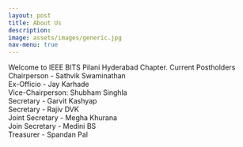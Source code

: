 ```yaml
---
layout: post
title: About Us
description: 
image: assets/images/generic.jpg
nav-menu: true
---
```


Welcome to IEEE BITS Pilani Hyderabad Chapter. 
Current Postholders
Chairperson - Sathvik Swaminathan <br />
Ex-Officio - Jay Karhade<br />
Vice-Chairperson: Shubham Singhla<br />
Secretary - Garvit Kashyap<br />
Secretary - Rajiv DVK<br />
Joint Secretary - Megha Khurana<br />
Join Secretary - Medini BS<br />
Treasurer - Spandan Pal<br />
